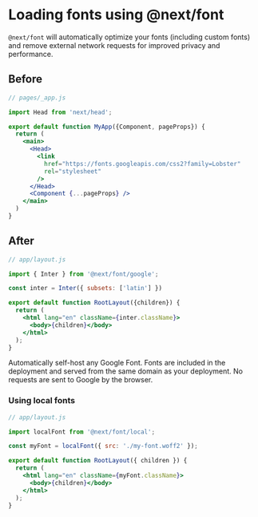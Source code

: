 # Loading fonts using @next/font
`@next/font` will automatically optimize your fonts (including custom fonts) and remove external network requests for improved privacy and performance.

## Before
```jsx
// pages/_app.js

import Head from 'next/head';

export default function MyApp({Component, pageProps}) {
  return (
    <main>
      <Head>
        <link
          href="https://fonts.googleapis.com/css2?family=Lobster"
          rel="stylesheet"
        />
      </Head>
      <Component {...pageProps} />
    </main>
  )
}
```

## After
```jsx
// app/layout.js

import { Inter } from '@next/font/google';

const inter = Inter({ subsets: ['latin'] })

export default function RootLayout({children}) {
  return (
    <html lang="en" className={inter.className}>
      <body>{children}</body>
    </html>
  );
}
```

Automatically self-host any Google Font. Fonts are included in the deployment and served from the same domain as your deployment. No requests are sent to Google by the browser.

### Using local fonts
```jsx
// app/layout.js

import localFont from '@next/font/local';

const myFont = localFont({ src: './my-font.woff2' });

export default function RootLayout({ children }) {
  return (
    <html lang="en" className={myFont.className}>
      <body>{children}</body>
    </html>
  );
}
```
